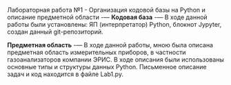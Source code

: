 Лабораторная работа №1 - Организация кодовой базы на Python и описание предметной области
-—
__Кодовая база__
-—
В ходе данной работы были установлены: ЯП (интерпретатор) Python, блокнот Jypyter, создан данный git-репозиторий.

__Предметная область__
-—
В ходе данной работы, мною была описана предметная область измерительных приборов, в частности газоанализаторов компании ЭРИС. В ходе описания были использованы основные типы и структуры данных Python.
Письменное описание задач и код находится в файле Lab1.py.